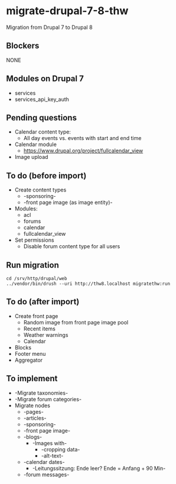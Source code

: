 # migrate-drupal-7-8-thw
Migration from Drupal 7 to Drupal 8

## Blockers

NONE

## Modules on Drupal 7

* services
* services_api_key_auth

## Pending questions

* Calendar content type:
  * All day events vs. events with start and end time
* Calendar module
  * https://www.drupal.org/project/fullcalendar_view
* Image upload

## To do (before import)

* Create content types
  * -sponsoring-
  * -front page image (as image entity)-
* Modules:
    * acl
    * forums
    * calendar
    * fullcalendar_view
* Set permissions
  * Disable forum content type for all users

## Run migration

    cd /srv/http/drupal/web
    ../vendor/bin/drush --uri http://thw8.localhost migratethw:run

## To do (after import)

* Create front page
  * Random image from front page image pool
  * Recent items
  * Weather warnings
  * Calendar
* Blocks
* Footer menu
* Aggregator

## To implement

* -Migrate taxonomies-
* -Migrate forum categories-
* Migrate nodes
  * -pages-
  * -articles-
  * -sponsoring-
  * -front page image-
  * -blogs-
    * -Images with-
      * -cropping data-
      * -alt-text-
  * -calendar dates-
    * -Leitungssitzung: Ende leer? Ende = Anfang + 90 Min-
  * -forum messages-
